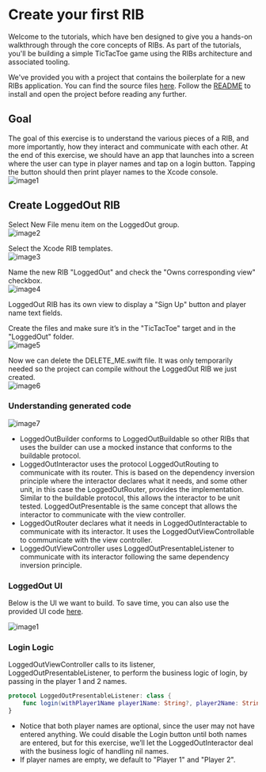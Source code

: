 # Create your first RIB

Welcome to the tutorials, which have ben designed to give you a hands-on walkthrough through the core concepts of RIBs. As part of the tutorials, you'll be building a simple TicTacToe game using the RIBs architecture and associated tooling. 

We've provided you with a project that contains the boilerplate for a new RIBs application. You can find the source files [here](https://github.com/uber/RIBs/tree/master/ios/tutorials/tutorial1). Follow the [README](https://github.com/uber/RIBs/tree/master/ios/tutorials/tutorial1/README.md) to install and open the project before reading any further.

## Goal

The goal of this exercise is to understand the various pieces of a RIB, and more importantly, how they interact and communicate with each other. At the end of this exercise, we should have an app that launches into a screen where the user can type in player names and tap on a login button. Tapping the button should then print player names to the Xcode console.  
![image1](https://github.com/uber/ribs/blob/assets/tutorial_assets/ios/tutorial1-create-a-rib/images/image1.jpg)

## Create LoggedOut RIB

Select New File menu item on the LoggedOut group.  
![image2](https://github.com/uber/ribs/blob/assets/tutorial_assets/ios/tutorial1-create-a-rib/images/image2.jpg)  

Select the Xcode RIB templates.  
![image3](https://github.com/uber/ribs/blob/assets/tutorial_assets/ios/tutorial1-create-a-rib/images/image3.jpg)  

Name the new RIB "LoggedOut" and check the "Owns corresponding view" checkbox.  
    ![image4](https://github.com/uber/ribs/blob/assets/tutorial_assets/ios/tutorial1-create-a-rib/images/image4.jpg)  

LoggedOut RIB has its own view to display a "Sign Up" button and player name text fields.  

Create the files and make sure it’s in the "TicTacToe" target and in the "LoggedOut" folder.  
![image5](https://github.com/uber/ribs/blob/assets/tutorial_assets/ios/tutorial1-create-a-rib/images/image5.jpg)  

Now we can delete the DELETE_ME.swift file. It was only temporarily needed so the project can compile without the LoggedOut RIB we just created.  
![image6](https://github.com/uber/ribs/blob/assets/tutorial_assets/ios/tutorial1-create-a-rib/images/image6.jpg)

### Understanding generated code

![image7](https://github.com/uber/ribs/blob/assets/tutorial_assets/ios/tutorial1-create-a-rib/images/image7.jpg)

* LoggedOutBuilder conforms to LoggedOutBuildable so other RIBs that uses the builder can use a mocked instance that conforms to the buildable protocol.
* LoggedOutInteractor uses the protocol LoggedOutRouting to communicate with its router. This is based on the dependency inversion principle where the interactor declares what it needs, and some other unit, in this case the LoggedOutRouter, provides the implementation. Similar to the buildable protocol, this allows the interactor to be unit tested. LoggedOutPresentable is the same concept that allows the interactor to communicate with the view controller.
* LoggedOutRouter declares what it needs in LoggedOutInteractable to communicate with its interactor. It uses the LoggedOutViewControllable to communicate with the view controller.
* LoggedOutViewController uses LoggedOutPresentableListener to communicate with its interactor following the same dependency inversion principle.

### LoggedOut UI

Below is the UI we want to build. To save time, you can also use the provided UI code [here](https://github.com/uber/ribs/blob/assets/tutorial_assets/ios/tutorial1-create-a-rib/source/source1.swift?raw=true).

![image1](https://github.com/uber/ribs/blob/assets/tutorial_assets/ios/tutorial1-create-a-rib/images/image1.jpg)

### Login Logic

LoggedOutViewController calls to its listener, LoggedOutPresentableListener, to perform the business logic of login, by passing in the player 1 and 2 names.

```swift
protocol LoggedOutPresentableListener: class {
    func login(withPlayer1Name player1Name: String?, player2Name: String?)
}
```

* Notice that both player names are optional, since the user may not have entered anything. We could disable the Login button until both names are entered, but for this exercise, we’ll let the LoggedOutInteractor deal with the business logic of handling nil names.
* If player names are empty, we default to "Player 1" and "Player 2".